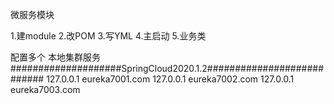 微服务模块

1.建module
2.改POM
3.写YML
4.主启动
5.业务类





配置多个 本地集群服务
####################SpringCloud2020.1.2###########################
127.0.0.1	eureka7001.com
127.0.0.1	eureka7002.com
127.0.0.1	eureka7003.com